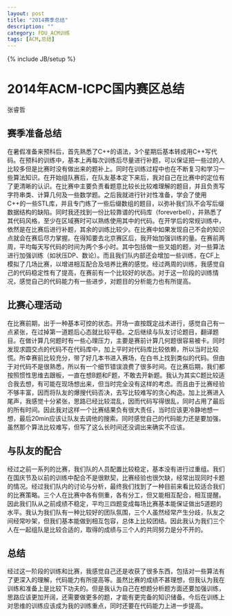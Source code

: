 ```yaml
---
layout: post
title: "2014赛季总结"
description: ""
category: FDU_ACM训练
tags: [ACM,总结]
---
```

{% include JB/setup %}

# 2014年ACM-ICPC国内赛区总结

张睿哲

## 赛季准备总结

在暑假准备来预科后，首先熟悉了C++的语法，3个星期后基本转成用C++写代码。在预科的训练中，基本上再每次训练后尽量进行补题，可以保证把一些过的人比较多但是比赛时没有做出来的题补上。同时在训练过程中也在不断复习和学习一些算法知识。在开始组队赛后，在队友基本定下来后，我对自己在比赛中的定位有了更清晰的认识。在比赛中主要负责看题意比较长比较难理解的题目，并且负责写字符串类、计算几何及一些数学题。之后我就进行针对性准备，学会了使用C++的一些STL库，并且专门练了一些后缀数组的题目，以弥补我们队不会写后缀数据结构的缺陷。同时我还找到一份比较靠谱的代码库（foreverbell），并熟悉了其代码风格，至少在区域赛时可以熟练使用其中的代码。在开学后的常规训练中，依然是在比赛后进行补题，其余的训练比较少。在比赛中如果发现自己不会的知识点就会在赛后尽力掌握。在得知要去北京赛区后，我开始加强训练的量。在赛前两周，平均每天写代码的时间为两个多小时。其中包括做一些叉姐的题，对一些算法进行加强训练（如状压DP、数论）。而且我们队内部还会增加一些训练，在CF上模拟了几场比赛，以增进相互配合及培养比赛的感觉。经过两周的训练，我感觉自己的代码稳定性有了提高，在赛前有一个比较好的状态。对于这一阶段的训练情况，感觉自己的代码能力有一些进步，对题目的分析能力也有所提高。


## 比赛心理活动

在比赛前期，出于一种基本可控的状态。开场一直按既定战术进行，感觉自己有一点紧张，在过掉第一道题后心态就比较平稳。之后继续与队友讨论题目，翻译题目。在做计算几何题时有一些心理压力，主要是赛前计算几何题很容易被卡。同时发现求圆交点的代码不在代码库中，加上平时对代码库比较依赖，所以当时比较慌。所幸赛前比较充分，带了好几本书进入赛场，在白书上找到类似的代码。但由于对代码不是很熟悉，所以有一个细节错误浪费了很多时间。在比赛后期，我们都按照惯性思维去跟板，一直在想B题和F题，不敢去开新题。我认为其实C题比较适合我去想，有可能在现场想出来，但当时完全没有这样的考虑。而且由于比赛经验不够丰富，因而将队友的爆搜代码否决，去写比较难写的贪心构造。加上比赛进入尾声，我感觉十分紧张，思路已经比较混乱，因而代码写得很乱，同时占用了最后的所有时间。因此我对这样一个比赛结果负有很大责任，当时应该更冷静地想一想，最后20min应该让队友去调他的搜索。同时感觉自己的代码能力还是要加强，虽然那个算法比较难写，但写了这么长时间还没调出来确实不应该。

## 与队友的配合

经过之前一系列的比赛，我们队的人员配置比较稳定，基本没有进行过重组。我们在国庆节及以前的训练中配合不是很默契，比赛经验也很欠缺，经常出现同时卡题的情况。经过我们队内的讨论与分析，最终我们找到了一种目前来看比较适合我们的比赛策略。三个人在比赛中各有侧重，各有分工，但又能相互配合，相互提醒。因此我们队从之前成绩不稳定，平均三四题变成每场比赛基本能保证做出5道题的水平。我认为我们队有一种比较好的团队氛围，三个人虽然经常产生分歧，队友之间经常吵架，但我们基本能做到相互包容，总体上比较团结。因此我认为我们三个人在一起组队是比较合适的，取得的成绩与三个人的共同努力是分不开的。

## 总结

经过这一阶段的训练和比赛，我感觉自己还是收获了很多东西，包括对一些算法有了更深入的理解，代码能力有所提高等。虽然比赛的成绩不甚理想，但我认为我在训练和准备上是比较下功夫的。但是我认为自己在想题分析题方面还要加强训练，思路应该更加开阔，还需要做更多的题，才能有更完备的知识储备。今后在训练上对思维的训练应该成为我的训练重点，同时还要在代码能力上进一步提高。

